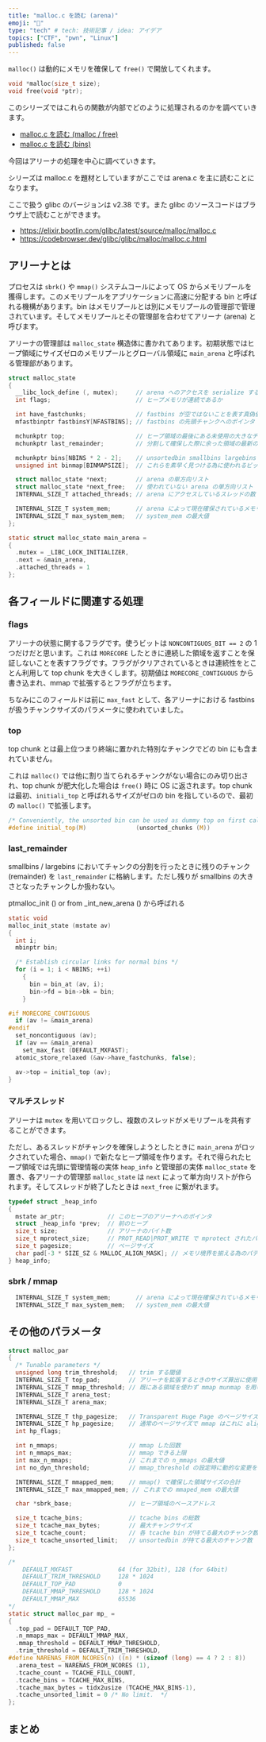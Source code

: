 ```yaml
---
title: "malloc.c を読む (arena)"
emoji: "🐷"
type: "tech" # tech: 技術記事 / idea: アイデア
topics: ["CTF", "pwn", "Linux"]
published: false
---
```


`malloc()` は動的にメモリを確保して `free()` で開放してくれます。

```c
void *malloc(size_t size);
void free(void *ptr);
```

このシリーズではこれらの関数が内部でどのように処理されるのかを調べていきます。

- [malloc.c を読む (malloc / free)](https://zenn.dev/anko/articles/malloc-malloc-free)
- [malloc.c を読む (bins)](https://zenn.dev/anko/articles/malloc-each-bins)

今回はアリーナの処理を中心に調べていきます。

シリーズは malloc.c を題材としていますがここでは arena.c を主に読むことになります。

ここで扱う glibc のバージョンは v2.38 です。また glibc のソースコードはブラウザ上で読むことができます。

- https://elixir.bootlin.com/glibc/latest/source/malloc/malloc.c
- https://codebrowser.dev/glibc/glibc/malloc/malloc.c.html

## アリーナとは
プロセスは `sbrk()` や `mmap()` システムコールによって OS からメモリプールを獲得します。このメモリプールをアプリケーションに高速に分配する bin と呼ばれる機構があります。bin はメモリプールとは別にメモリプールの管理部で管理されています。そしてメモリプールとその管理部を合わせてアリーナ (arena) と呼びます。

アリーナの管理部は `malloc_state` 構造体に書かれてあります。初期状態ではヒープ領域にサイズゼロのメモリプールとグローバル領域に `main_arena` と呼ばれる管理部があります。

```c
struct malloc_state
{
  __libc_lock_define (, mutex);     // arena へのアクセスを serialize する
  int flags;                        // ヒープメモリが連続であるか

  int have_fastchunks;              // fastbins が空ではないことを表す真偽値
  mfastbinptr fastbinsY[NFASTBINS]; // fastbins の先頭チャンクへのポインタ

  mchunkptr top;                    // ヒープ領域の最後にある未使用の大きなチャンク
  mchunkptr last_remainder;         // 分割して確保した際に余った領域の最新のチャンク

  mchunkptr bins[NBINS * 2 - 2];    // unsortedbin smallbins largebins の先頭・末尾
  unsigned int binmap[BINMAPSIZE];  // これらを素早く見つける為に使われるビットベクタ

  struct malloc_state *next;        // arena の単方向リスト
  struct malloc_state *next_free;   // 使われていない arena の単方向リスト
  INTERNAL_SIZE_T attached_threads; // arena にアクセスしているスレッドの数

  INTERNAL_SIZE_T system_mem;       // arena によって現在確保されているメモリの合計値
  INTERNAL_SIZE_T max_system_mem;   // system_mem の最大値
};

static struct malloc_state main_arena =
{
  .mutex = _LIBC_LOCK_INITIALIZER,
  .next = &main_arena,
  .attached_threads = 1
};
```

## 各フィールドに関連する処理
### flags
アリーナの状態に関するフラグです。使うビットは `NONCONTIGUOS_BIT == 2` の 1 つだけだと思います。これは `MORECORE` したときに連続した領域を返すことを保証しないことを表すフラグです。フラグがクリアされているときは連続性をとことん利用して top chunk を大きくします。初期値は `MORECORE_CONTIGUOUS` から書き込まれ、mmap で拡張するとフラグが立ちます。

ちなみにこのフィールドは前に `max_fast` として、各アリーナにおける fastbins が扱うチャンクサイズのパラメータに使われていました。

### top
top chunk とは最上位つまり終端に置かれた特別なチャンクでどの bin にも含まれていません。

これは `malloc()` では他に割り当てられるチャンクがない場合にのみ切り出され、top chunk が肥大化した場合は `free()` 時に OS に返されます。top chunk は最初、`initiali_top` と呼ばれるサイズがゼロの bin を指しているので、最初の `malloc()` で拡張します。

```c
/* Conveniently, the unsorted bin can be used as dummy top on first call */
#define initial_top(M)              (unsorted_chunks (M))
```

### last_remainder
smallbins / largebins においてチャンクの分割を行ったときに残りのチャンク (remainder) を `last_remainder` に格納します。ただし残りが smallbins の大きさとなったチャンクしか扱わない。


ptmalloc_init () or from _int_new_arena () から呼ばれる
```c
static void
malloc_init_state (mstate av)
{
  int i;
  mbinptr bin;

  /* Establish circular links for normal bins */
  for (i = 1; i < NBINS; ++i)
    {
      bin = bin_at (av, i);
      bin->fd = bin->bk = bin;
    }

#if MORECORE_CONTIGUOUS
  if (av != &main_arena)
#endif
  set_noncontiguous (av);
  if (av == &main_arena)
    set_max_fast (DEFAULT_MXFAST);
  atomic_store_relaxed (&av->have_fastchunks, false);

  av->top = initial_top (av);
}
```

### マルチスレッド
アリーナは `mutex` を用いてロックし、複数のスレッドがメモリプールを共有することができます。

ただし、あるスレッドがチャンクを確保しようとしたときに `main_arena` がロックされていた場合、`mmap()` で新たなヒープ領域を作ります。それで得られたヒープ領域では先頭に管理情報の実体 `heap_info` と管理部の実体 `malloc_state` を置き、各アリーナの管理部 `malloc_state` は `next` によって単方向リストが作られます。そしてスレッドが終了したときは `next_free` に繋がれます。

```c
typedef struct _heap_info
{
  mstate ar_ptr;            // このヒープのアリーナへのポインタ
  struct _heap_info *prev;  // 前のヒープ
  size_t size;              // アリーナのバイト数
  size_t mprotect_size;     // PROT_READ|PROT_WRITE で mprotect されたバイト数
  size_t pagesize;          // ページサイズ
  char pad[-3 * SIZE_SZ & MALLOC_ALIGN_MASK]; // メモリ境界を揃える為のパディング
} heap_info;
```

### sbrk / mmap

```c
  INTERNAL_SIZE_T system_mem;       // arena によって現在確保されているメモリの合計値
  INTERNAL_SIZE_T max_system_mem;   // system_mem の最大値
```

## その他のパラメータ

```c
struct malloc_par
{
  /* Tunable parameters */
  unsigned long trim_threshold;   // trim する閾値
  INTERNAL_SIZE_T top_pad;        // アリーナを拡張するときのサイズ算出に使用
  INTERNAL_SIZE_T mmap_threshold; // 既にある領域を使わず mmap munmap を用いて管理するサイズの閾値
  INTERNAL_SIZE_T arena_test;
  INTERNAL_SIZE_T arena_max;

  INTERNAL_SIZE_T thp_pagesize;   // Transparent Huge Page のページサイズ
  INTERNAL_SIZE_T hp_pagesize;    // 通常のページサイズで mmap はこれに align される
  int hp_flags;

  int n_mmaps;                    // mmap した回数
  int n_mmaps_max;                // mmap できる上限
  int max_n_mmaps;                // これまでの n_mmaps の最大値
  int no_dyn_threshold;           // mmap_threshold の設定時に動的な変更をやめる為のフラグ

  INTERNAL_SIZE_T mmapped_mem;    // mmap() で確保した領域サイズの合計
  INTERNAL_SIZE_T max_mmapped_mem; // これまでの mmaped_mem の最大値

  char *sbrk_base;                // ヒープ領域のベースアドレス

  size_t tcache_bins;             // tcache bins の総数
  size_t tcache_max_bytes;        // 最大チャンクサイズ
  size_t tcache_count;            // 各 tcache bin が持てる最大のチャンク数
  size_t tcache_unsorted_limit;   // unsortedbin が持てる最大のチャンク数
};

/*
    DEFAULT_MXFAST             64 (for 32bit), 128 (for 64bit)
    DEFAULT_TRIM_THRESHOLD     128 * 1024
    DEFAULT_TOP_PAD            0
    DEFAULT_MMAP_THRESHOLD     128 * 1024
    DEFAULT_MMAP_MAX           65536
*/
static struct malloc_par mp_ =
{
  .top_pad = DEFAULT_TOP_PAD,
  .n_mmaps_max = DEFAULT_MMAP_MAX,
  .mmap_threshold = DEFAULT_MMAP_THRESHOLD,
  .trim_threshold = DEFAULT_TRIM_THRESHOLD,
#define NARENAS_FROM_NCORES(n) ((n) * (sizeof (long) == 4 ? 2 : 8))
  .arena_test = NARENAS_FROM_NCORES (1),
  .tcache_count = TCACHE_FILL_COUNT,
  .tcache_bins = TCACHE_MAX_BINS,
  .tcache_max_bytes = tidx2usize (TCACHE_MAX_BINS-1),
  .tcache_unsorted_limit = 0 /* No limit.  */
};
```

## まとめ

